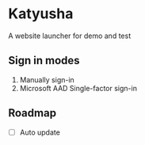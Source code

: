 # Katyusha

A website launcher for demo and test

## Sign in modes

1. Manually sign-in
2. Microsoft AAD Single-factor sign-in

## Roadmap

- [ ] Auto update

